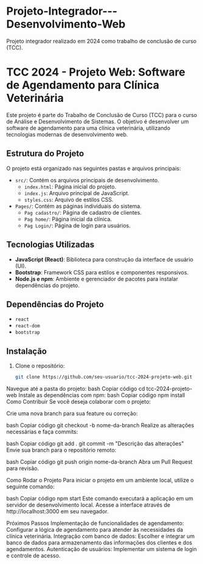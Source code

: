 # Projeto-Integrador---Desenvolvimento-Web
Projeto integrador realizado em 2024 como trabalho de conclusão de curso (TCC). 


# TCC 2024 - Projeto Web: Software de Agendamento para Clínica Veterinária

Este projeto é parte do Trabalho de Conclusão de Curso (TCC) para o curso de Análise e Desenvolvimento de Sistemas. O objetivo é desenvolver um software de agendamento para uma clínica veterinária, utilizando tecnologias modernas de desenvolvimento web.

## Estrutura do Projeto

O projeto está organizado nas seguintes pastas e arquivos principais:

- `src/`: Contém os arquivos principais de desenvolvimento.
  - `index.html`: Página inicial do projeto.
  - `index.js`: Arquivo principal de JavaScript.
  - `styles.css`: Arquivo de estilos CSS.
- `Pages/`: Contém as páginas individuais do sistema.
  - `Pag cadastro/`: Página de cadastro de clientes.
  - `Pag home/`: Página inicial da clínica.
  - `Pag Login/`: Página de login para usuários.

## Tecnologias Utilizadas

- **JavaScript (React)**: Biblioteca para construção da interface de usuário (UI).
- **Bootstrap**: Framework CSS para estilos e componentes responsivos.
- **Node.js e npm**: Ambiente e gerenciador de pacotes para instalar dependências do projeto.

## Dependências do Projeto

- `react`
- `react-dom`
- `bootstrap`

## Instalação

1. Clone o repositório:
   ```bash
   git clone https://github.com/seu-usuario/tcc-2024-projeto-web.git
Navegue até a pasta do projeto:
bash
Copiar código
cd tcc-2024-projeto-web
Instale as dependências com npm:
bash
Copiar código
npm install
Como Contribuir
Se você deseja colaborar com o projeto:

Crie uma nova branch para sua feature ou correção:

bash
Copiar código
git checkout -b nome-da-branch
Realize as alterações necessárias e faça commits:

bash
Copiar código
git add .
git commit -m "Descrição das alterações"
Envie sua branch para o repositório remoto:

bash
Copiar código
git push origin nome-da-branch
Abra um Pull Request para revisão.

Como Rodar o Projeto
Para iniciar o projeto em um ambiente local, utilize o seguinte comando:

bash
Copiar código
npm start
Este comando executará a aplicação em um servidor de desenvolvimento local. Acesse a interface através de http://localhost:3000 em seu navegador.

Próximos Passos
Implementação de funcionalidades de agendamento: Configurar a lógica de agendamento para atender às necessidades da clínica veterinária.
Integração com banco de dados: Escolher e integrar um banco de dados para armazenamento das informações dos clientes e dos agendamentos.
Autenticação de usuários: Implementar um sistema de login e controle de acesso.
